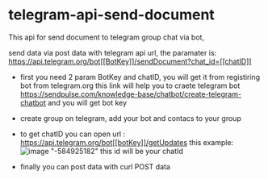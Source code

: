 # telegram-api-send-document
This api for send document to telegram group chat via bot,

send data via post data with telegram api url, the paramater is:
https://api.telegram.org/bot[[BotKey]]/sendDocument?chat_id=[[chatID]]

- first you need 2 param BotKey and chatID, you will get it from registiring bot from telegram.org
  this link will help you to craete telegram bot
  https://sendpulse.com/knowledge-base/chatbot/create-telegram-chatbot
  and you will get bot key

- create group on telegram, add your bot and contacs to your group
- to get chatID you can open url : https://api.telegram.org/bot[[botKey]]/getUpdates
  this example:
  ![image](https://user-images.githubusercontent.com/20354263/133041960-338a5e1e-d79e-4641-b179-7492d6100375.png)
  "-584925182" this id will be your chatId
- finally you can post data with curl POST data

